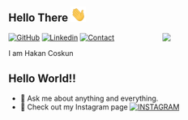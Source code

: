 <h2> Hello There <img src="https://raw.githubusercontent.com/ABSphreak/ABSphreak/master/gifs/Hi.gif" width="30px"></h2>

<img align="right" src="https://github.com/rajput2107/rajput2107/blob/master/Assets/Developer.gif" width='200'/>

[![GitHub](https://img.shields.io/badge/SUPPORT%20AT-GITHUB-blue?style=for-the-badge&logo=github)](https://github.com/hakancoskun11) [![Linkedin](https://img.shields.io/badge/MY%20PROFILE-Linkedin-blue?style=for-the-badge&logo=github)](https://www.linkedin.com/in/hakancoskun11/-g%C3%BCl%C5%9Fen/) 
 [![Contact](https://img.shields.io/badge/CONTACT-GMAIL-yellow?style=for-the-badge&logo=gmail&logoColor=white)](mailto:hakancoskun360@gmail.com)
 
I am Hakan Coskun


## Hello World!! 
- 💬 Ask me about anything and everything.
- 🎯 Check out my Instagram page [![INSTAGRAM](https://img.shields.io/badge/FOLLOW%20ME-Instagram-green&logo=instagram&logoColor=white)](https://www.instagram.com/vhakancoskun/)


